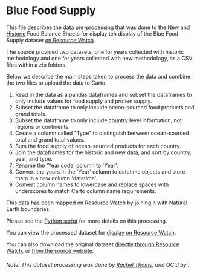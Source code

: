 # Blue Food Supply
This file describes the data pre-processing that was done to the [New](http://www.fao.org/faostat/en/#data/FBS) and [Historic](http://www.fao.org/faostat/en/#data/FBSH) Food Balance Sheets for display teh display of the Blue Food Supply dataset [on Resource Watch](https://resourcewatch.org/data/explore/24ad32a0-b25f-44ff-9bc0-2650ea29e0b4).

The source provided two datasets, one for years collected with historic methodology and one for years collected with new methodology, as a CSV files within a zip folders.

Below we describe the main steps taken to process the data and combine the two files to upload the data to Carto.

1. Read in the data as a pandas dataframes and subset the dataframes to only include values for food supply and protien supply. 
2. Subset the dataframe to only include ocean-sourced food products and grand totals.
3. Subset the dataframe to only include country level information, not regions or continents.
4. Create a column called "Type" to distinguish between ocean-sourced total and grand total values.
5. Sum the food supply of ocean-sourced products for each country.
6. Join the dataframes for the historic and new data, and sort by country, year, and type.
7. Rename the 'Year code' column to 'Year'.
8. Convert the years in the 'Year' column to datetime objects and store them in a new column 'datetime'.
9. Convert column names to lowercase and replace spaces with underscores to match Carto column name requirements.

This data has been mapped on Resource Watch by joining it with Natural Earth boundaries. 

Please see the [Python script](https://github.com/resource-watch/data-pre-processing/blob/master/foo_061_rw0_marine_food_supply/foo_061_rw0_marine_food_supply_processing.py) for more details on this processing.

You can view the processed dataset for [display on Resource Watch](https://resourcewatch.org/data/explore/24ad32a0-b25f-44ff-9bc0-2650ea29e0b4).

You can also download the original dataset [directly through Resource Watch](https://wri-public-data.s3.amazonaws.com/resourcewatch/foo_061_rw0_marine_food_supply.zip), or [from the source website](http://www.fao.org/faostat/en/#data/FBS).

###### Note: This dataset processing was done by [Rachel Thoms](https://www.wri.org/profile/rachel-thoms), and QC'd by [](https://www.wri.org/profile).